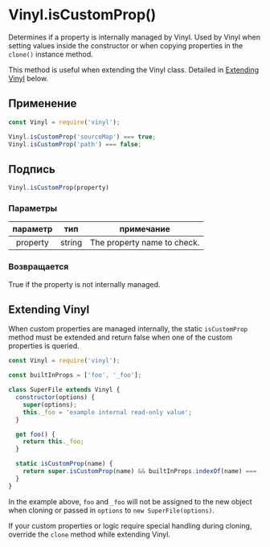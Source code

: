 <!-- front-matter
id: vinyl-iscustomprop
title: Vinyl.isCustomProp()
hide_title: true
sidebar_label: Vinyl.isCustomProp()
-->

# Vinyl.isCustomProp()

Determines if a property is internally managed by Vinyl. Used by Vinyl when setting values inside the constructor or when copying properties in the `clone()` instance method.

This method is useful when extending the Vinyl class. Detailed in [Extending Vinyl][extending-vinyl-section] below.

## Применение

```js
const Vinyl = require('vinyl');

Vinyl.isCustomProp('sourceMap') === true;
Vinyl.isCustomProp('path') === false;
```

## Подпись

```js
Vinyl.isCustomProp(property)
```

### Параметры

| параметр | тип | примечание |
|:--------------:|:------:|-------|
| property | string | The property name to check. |

### Возвращается

True if the property is not internally managed.

## Extending Vinyl

When custom properties are managed internally, the static `isCustomProp` method must be extended and return false when one of the custom properties is queried.

```js
const Vinyl = require('vinyl');

const builtInProps = ['foo', '_foo'];

class SuperFile extends Vinyl {
  constructor(options) {
    super(options);
    this._foo = 'example internal read-only value';
  }

  get foo() {
    return this._foo;
  }

  static isCustomProp(name) {
    return super.isCustomProp(name) && builtInProps.indexOf(name) === -1;
  }
}
```

In the example above, `foo` and `_foo` will not be assigned to the new object when cloning or passed in `options` to `new SuperFile(options)`.

If your custom properties or logic require special handling during cloning, override the `clone` method while extending Vinyl.

[extending-vinyl-section]: #extending-vinyl
